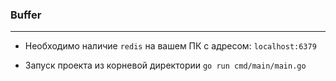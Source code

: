### Buffer

--- 

- Необходимо наличие ```redis``` на вашем ПК с адресом: ```localhost:6379```

- Запуск проекта из корневой директории 
``` go run cmd/main/main.go ```